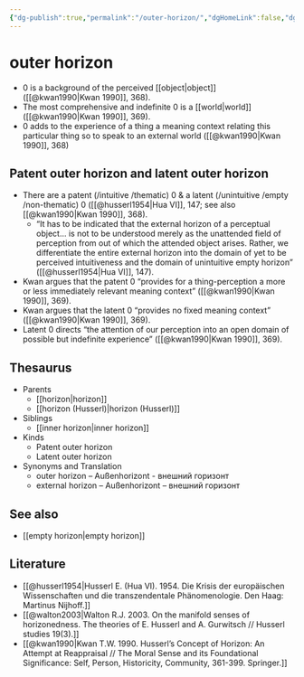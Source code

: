 ```yaml
---
{"dg-publish":true,"permalink":"/outer-horizon/","dgHomeLink":false,"dgPassFrontmatter":false}
---
```


# outer horizon
- 0 is a background of the perceived [[object|object]] ([[@kwan1990|Kwan 1990]], 368).
- The most comprehensive and indefinite 0 is a [[world|world]] ([[@kwan1990|Kwan 1990]], 369).
- 0 adds to the experience of a thing a meaning context relating this particular thing so to speak to an external world ([[@kwan1990|Kwan 1990]], 368)


## Patent outer horizon and latent outer horizon
- There are a patent (/intuitive /thematic) 0 & a latent (/unintuitive /empty /non-thematic) 0 ([[@husserl1954|Hua VI]], 147; see also [[@kwan1990|Kwan 1990]], 368).
	- “It has to be indicated that the external horizon of a perceptual object... is not to be understood merely as the unattended field of perception from out of which the attended object arises. Rather, we differentiate the entire external horizon into the domain of yet to be perceived intuitiveness and the domain of unintuitive empty horizon” ([[@husserl1954|Hua VI]], 147).
- Kwan argues that the patent 0 “provides for a thing-perception a more or less immediately relevant meaning context” ([[@kwan1990|Kwan 1990]], 369).
- Kwan argues that the latent 0 “provides no fixed meaning context” ([[@kwan1990|Kwan 1990]], 369).
- Latent 0 directs “the attention of our perception into an open domain of possible but indefinite experience” ([[@kwan1990|Kwan 1990]], 369).


## Thesaurus
- Parents
	- [[horizon|horizon]]
	- [[horizon (Husserl)|horizon (Husserl)]]
- Siblings
	- [[inner horizon|inner horizon]]
- Kinds
	- Patent outer horizon
	- Latent outer horizon
- Synonyms and Translation
	- outer horizon – Außenhorizont - внешний горизонт
	- external horizon – Außenhorizont – внешний горизонт


## See also
- [[empty horizon|empty horizon]]



## Literature
- [[@husserl1954|Husserl E. (Hua VI). 1954. Die Krisis der europäischen Wissenschaften und die transzendentale Phänomenologie. Den Haag: Martinus Nijhoff.]]
- [[@walton2003|Walton R.J. 2003. On the manifold senses of horizonedness. The theories of E. Husserl and A. Gurwitsch // Husserl studies 19(3).]]
- [[@kwan1990|Kwan T.W. 1990. Husserl’s Concept of Horizon: An Attempt at Reappraisal // The Moral Sense and its Foundational Significance: Self, Person, Historicity, Community, 361-399. Springer.]]
